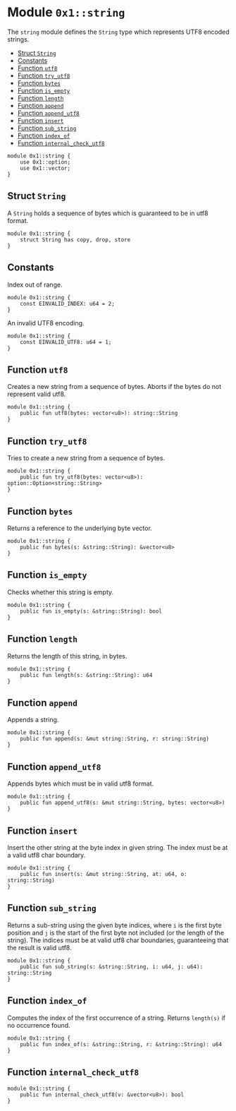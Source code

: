 <a id="0x1_string"></a>

# Module `0x1::string`

The `string` module defines the `String` type which represents UTF8 encoded strings.

- [Struct `String`](#0x1_string_String)
- [Constants](#@Constants_0)
- [Function `utf8`](#0x1_string_utf8)
- [Function `try_utf8`](#0x1_string_try_utf8)
- [Function `bytes`](#0x1_string_bytes)
- [Function `is_empty`](#0x1_string_is_empty)
- [Function `length`](#0x1_string_length)
- [Function `append`](#0x1_string_append)
- [Function `append_utf8`](#0x1_string_append_utf8)
- [Function `insert`](#0x1_string_insert)
- [Function `sub_string`](#0x1_string_sub_string)
- [Function `index_of`](#0x1_string_index_of)
- [Function `internal_check_utf8`](#0x1_string_internal_check_utf8)

```move
module 0x1::string {
    use 0x1::option;
    use 0x1::vector;
}
```

<a id="0x1_string_String"></a>

## Struct `String`

A `String` holds a sequence of bytes which is guaranteed to be in utf8 format.

```move
module 0x1::string {
    struct String has copy, drop, store
}
```

<a id="@Constants_0"></a>

## Constants

<a id="0x1_string_EINVALID_INDEX"></a>

Index out of range.

```move
module 0x1::string {
    const EINVALID_INDEX: u64 = 2;
}
```

<a id="0x1_string_EINVALID_UTF8"></a>

An invalid UTF8 encoding.

```move
module 0x1::string {
    const EINVALID_UTF8: u64 = 1;
}
```

<a id="0x1_string_utf8"></a>

## Function `utf8`

Creates a new string from a sequence of bytes. Aborts if the bytes do not represent valid utf8.

```move
module 0x1::string {
    public fun utf8(bytes: vector<u8>): string::String
}
```

<a id="0x1_string_try_utf8"></a>

## Function `try_utf8`

Tries to create a new string from a sequence of bytes.

```move
module 0x1::string {
    public fun try_utf8(bytes: vector<u8>): option::Option<string::String>
}
```

<a id="0x1_string_bytes"></a>

## Function `bytes`

Returns a reference to the underlying byte vector.

```move
module 0x1::string {
    public fun bytes(s: &string::String): &vector<u8>
}
```

<a id="0x1_string_is_empty"></a>

## Function `is_empty`

Checks whether this string is empty.

```move
module 0x1::string {
    public fun is_empty(s: &string::String): bool
}
```

<a id="0x1_string_length"></a>

## Function `length`

Returns the length of this string, in bytes.

```move
module 0x1::string {
    public fun length(s: &string::String): u64
}
```

<a id="0x1_string_append"></a>

## Function `append`

Appends a string.

```move
module 0x1::string {
    public fun append(s: &mut string::String, r: string::String)
}
```

<a id="0x1_string_append_utf8"></a>

## Function `append_utf8`

Appends bytes which must be in valid utf8 format.

```move
module 0x1::string {
    public fun append_utf8(s: &mut string::String, bytes: vector<u8>)
}
```

<a id="0x1_string_insert"></a>

## Function `insert`

Insert the other string at the byte index in given string. The index must be at a valid utf8 char
boundary.

```move
module 0x1::string {
    public fun insert(s: &mut string::String, at: u64, o: string::String)
}
```

<a id="0x1_string_sub_string"></a>

## Function `sub_string`

Returns a sub&#45;string using the given byte indices, where `i` is the first byte position and `j` is the start
of the first byte not included (or the length of the string). The indices must be at valid utf8 char boundaries,
guaranteeing that the result is valid utf8.

```move
module 0x1::string {
    public fun sub_string(s: &string::String, i: u64, j: u64): string::String
}
```

<a id="0x1_string_index_of"></a>

## Function `index_of`

Computes the index of the first occurrence of a string. Returns `length(s)` if no occurrence found.

```move
module 0x1::string {
    public fun index_of(s: &string::String, r: &string::String): u64
}
```

<a id="0x1_string_internal_check_utf8"></a>

## Function `internal_check_utf8`

```move
module 0x1::string {
    public fun internal_check_utf8(v: &vector<u8>): bool
}
```
